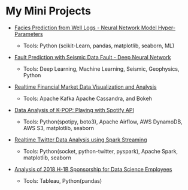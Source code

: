# My Mini Projects

- [Facies Prediction from Well Logs - Neural Network Model Hyper-Parameters](https://github.com/KDSmel/mini_projects/tree/main/Practical_ML_Tutorial_Facies)
  - Tools: Python (scikit-Learn, pandas, matplotlib, seaborn, ML)

- [Fault Prediction with Seismic Data Fault - Deep Neural Network](https://github.com/KDSmel/mini_projects/tree/main)
  - Tools: Deep Learning, Machine Learning, Seismic, Geophysics, Python
    
- [Realtime Financial Market Data Visualization and Analysis](https://github.com/kdsmel/mini_projects/tree/master/kafka_stock)
  - Tools: Apache Kafka Apache Cassandra, and Bokeh
- [Data Analysis of K-POP: Playing with Spotify API](https://github.com/KDSmel/mini_projects/tree/master/spotify_project)
  - Tools: Python(spotipy, boto3), Apache Airflow, AWS DynamoDB, AWS S3, matplotlib, seaborn

- [Realtime Twitter Data Analysis using Spark Streaming](https://github.com/KDSmel/mini_projects/tree/master/twitter_project)
  - Tools: Python(socket, python-twitter, pyspark), Apache Spark, matplotlib, seaborn

- [Analysis of 2018 H-1B Sponsorship for Data Science Employees](https://github.com/KDSmel/mini_projects/tree/master/h1b_analysis)
  - Tools: Tableau, Python(pandas)
